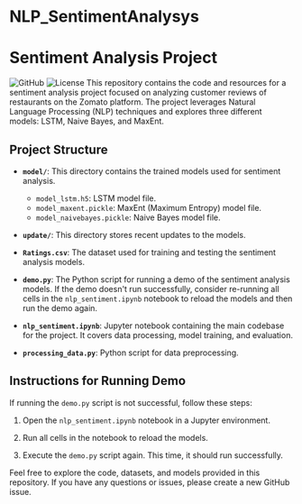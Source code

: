 # NLP_SentimentAnalysys
# Sentiment Analysis Project

![GitHub](https://img.shields.io/badge/GitHub-Project-blue)
![License](https://img.shields.io/badge/License-MIT-green)
This repository contains the code and resources for a sentiment analysis project focused on analyzing customer reviews of restaurants on the Zomato platform. The project leverages Natural Language Processing (NLP) techniques and explores three different models: LSTM, Naive Bayes, and MaxEnt.

## Project Structure

- **`model/`**: This directory contains the trained models used for sentiment analysis.
  - `model_lstm.h5`: LSTM model file.
  - `model_maxent.pickle`: MaxEnt (Maximum Entropy) model file.
  - `model_naivebayes.pickle`: Naive Bayes model file.

- **`update/`**: This directory stores recent updates to the models.

- **`Ratings.csv`**: The dataset used for training and testing the sentiment analysis models.

- **`demo.py`**: The Python script for running a demo of the sentiment analysis models. If the demo doesn't run successfully, consider re-running all cells in the `nlp_sentiment.ipynb` notebook to reload the models and then run the demo again.

- **`nlp_sentiment.ipynb`**: Jupyter notebook containing the main codebase for the project. It covers data processing, model training, and evaluation.

- **`processing_data.py`**: Python script for data preprocessing.

## Instructions for Running Demo

If running the `demo.py` script is not successful, follow these steps:

1. Open the `nlp_sentiment.ipynb` notebook in a Jupyter environment.

2. Run all cells in the notebook to reload the models.

3. Execute the `demo.py` script again. This time, it should run successfully.

Feel free to explore the code, datasets, and models provided in this repository. If you have any questions or issues, please create a new GitHub issue.
